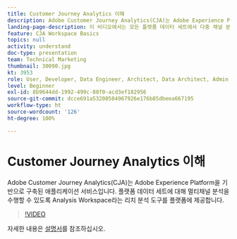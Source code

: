 ```yaml
---
title: Customer Journey Analytics 이해
description: Adobe Customer Journey Analytics(CJA)는 Adobe Experience Platform을 기반으로 구축된 애플리케이션 서비스입니다. 플랫폼 데이터 세트에 대해 멀티채널 분석을 수행할 수 있도록 Analysis Workspace라는 리치 분석 도구를 플랫폼에 제공합니다.
landing-page-description: 이 비디오에서는 모든 플랫폼 데이터 세트에서 다중 채널 분석을 수행하는 방법을 알아볼 수 있습니다.
feature: CJA Workspace Basics
topics: null
activity: understand
doc-type: presentation
team: Technical Marketing
thumbnail: 30090.jpg
kt: 3953
role: User, Developer, Data Engineer, Architect, Data Architect, Admin, Leader
level: Beginner
exl-id: 8b9644dd-1992-499c-88f0-acd3ef182956
source-git-commit: dcce691a53200504967926e176b85dbeea667195
workflow-type: ht
source-wordcount: '126'
ht-degree: 100%

---
```


# Customer Journey Analytics 이해

Adobe Customer Journey Analytics(CJA)는 Adobe Experience Platform을 기반으로 구축된 애플리케이션 서비스입니다. 플랫폼 데이터 세트에 대해 멀티채널 분석을 수행할 수 있도록 Analysis Workspace라는 리치 분석 도구를 플랫폼에 제공합니다.

>[!VIDEO](https://video.tv.adobe.com/v/30090/?quality=12&enable10seconds=on&speedcontrol=on)

자세한 내용은 [설명서](https://docs.adobe.com/content/help/ko/analytics-platform/using/cja-landing.html)를 참조하십시오.
